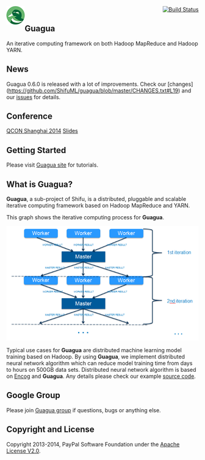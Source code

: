 [<img src="images/guagua_duck_50.png" alt="Guagua" align="left">](http://shifu.ml/docs/stable/guide/guagua/)<div align="right"> [![Build Status](https://travis-ci.org/ShifuML/guagua.svg?branch=master)](https://travis-ci.org/ShifuML/guagua)</div>

## Guagua

An iterative computing framework on both Hadoop MapReduce and Hadoop YARN.

## News

Guagua 0.6.0 is released with a lot of improvements. Check our [changes] (https://github.com/ShifuML/guagua/blob/master/CHANGES.txt#L19) and our [issues](https://github.com/ShifuML/guagua/issues?q=milestone%3A0.6.0+is%3Aclosed) for details.

## Conference

[QCON Shanghai 2014](http://2014.qconshanghai.com/node/474) [Slides](http://www.slideshare.net/pengshanzhang/guagua-an-iterative-computing-framework-on-hadoop)

## Getting Started

Please visit [Guagua site](http://shifu.ml/docs/guagua/) for tutorials.

## What is Guagua?
**Guagua**, a sub-project of Shifu, is a distributed, pluggable and scalable iterative computing framework based on Hadoop MapReduce and YARN.

This graph shows the iterative computing process for **Guagua**.

![Guagua Process](images/guagua-process.png)

Typical use cases for **Guagua** are distributed machine learning model training based on Hadoop. By using **Guagua**, we implement distributed neural network algorithm which can reduce model training time from days to hours on 500GB data sets. Distributed neural network algorithm is based on [Encog](http://www.heatonresearch.com/encog) and **Guagua**. Any details please check our example [source code](https://github.com/ShifuML/guagua/tree/master/guagua-mapreduce-examples/src/main/java/ml/shifu/guagua/mapreduce/example/nn).

## Google Group

Please join [Guagua group](https://groups.google.com/forum/#!forum/shifu-guagua) if questions, bugs or anything else.

## Copyright and License

Copyright 2013-2014, PayPal Software Foundation under the [Apache License V2.0](LICENSE.txt).
